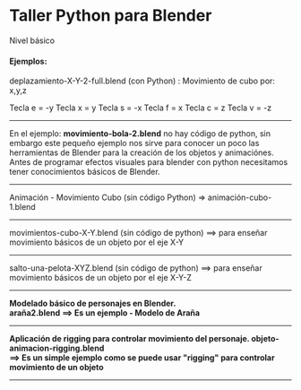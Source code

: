# Taller Python para Blender
Nivel básico

<h4>Ejemplos:</h4>

deplazamiento-X-Y-2-full.blend (con Python) : Movimiento de cubo por: x,y,z

Tecla e = -y
Tecla x = y
Tecla s = -x
Tecla f = x
Tecla c = z
Tecla v = -z
<hr/>
En el ejemplo: <strong>movimiento-bola-2.blend</strong> no hay código de python, sin embargo este pequeño ejemplo nos sirve para conocer un poco las herramientas de Blender para la creación de los objetos y animaciónes. 
Antes de programar efectos visuales para blender con python necesitamos tener conocimientos básicos de Blender.
<hr/>
Animación - Movimiento Cubo (sin código Python) => animación-cubo-1.blend
<hr/>
movimientos-cubo-X-Y.blend (sin código de python) ==> para enseñar movimiento básicos de un objeto por el eje X-Y
<hr/>
salto-una-pelota-XYZ.blend (sin código de python) ==> para enseñar movimiento básicos de un objeto por el eje X-Y-Z
<hr/>
<strong>Modelado básico de personajes en Blender.<strong><br>
  <strong>araña2.blend</strong> ==> Es un ejemplo - Modelo de Araña
<hr/>
  <strong>Aplicación de rigging para controlar movimiento del personaje.
<strong>
  <strong>objeto-animacion-rigging.blend</strong><br> ==> Es un simple ejemplo como se puede usar "rigging" para controlar movimiento de un objeto
  <hr/>
